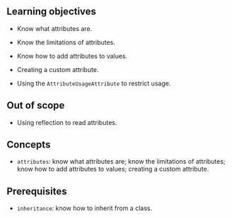 ## Learning objectives

- Know what attributes are.
- Know the limitations of attributes.
- Know how to add attributes to values.
- Creating a custom attribute.
- Using the `AttributeUsageAttribute` to restrict usage.

## Out of scope

- Using reflection to read attributes.

## Concepts

- `attributes`: know what attributes are; know the limitations of attributes; know how to add attributes to values; creating a custom attribute.

## Prerequisites

- `inheritance`: know how to inherit from a class.